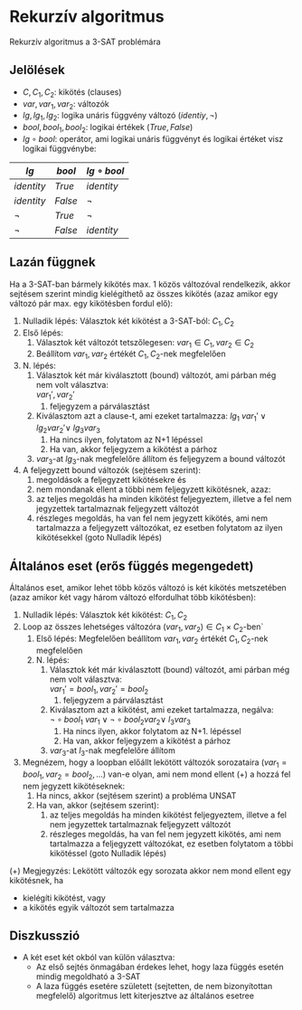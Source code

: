 # Rekurzív algoritmus

Rekurzív algoritmus a 3-SAT problémára


## Jelölések

- $C, C_1, C_2$: kikötés (clauses)
- $var, var_1, var_2$: változók
- $lg, lg_1, lg_2$: logika unáris függvény változó ($identiy, \lnot$)
- $bool, bool_1, bool_2$: logikai értékek ($True, False$)
- $lg \circ bool$: operátor, ami logikai unáris függvényt és logikai értéket visz logikai függvénybe:

| $lg$     | $bool$    | $lg \circ bool$ |
|------------|---------|-----------------|
| $identity$ | $True$  | $identity$      |
| $identity$ | $False$ | $\lnot$         |
| $\lnot$    | $True$  | $\lnot$         |
| $\lnot$    | $False$ | $identity$      |


## Lazán függnek

Ha a 3-SAT-ban bármely kikötés max. 1 közös változóval rendelkezik, akkor sejtésem szerint mindig kielégíthető
az összes kikötés (azaz amikor egy változó pár max. egy kikötésben fordul elő):

1. Nulladik lépés: Választok két kikötést a 3-SAT-ból: $C_1, C_2$ 
2. Első lépés:
	1. Választok két változót tetszőlegesen: $var_1 \in C_1, var_2 \in C_2$
	2. Beállítom $var_1, var_2$ értékét $C_1, C_2$-nek megfelelően
3. N. lépés: 
	1. Választok két már kiválasztott (bound) változót, ami párban még nem volt választva:  
	   $var_1', var_2'$
		1. feljegyzem a párválasztást
	2. Kiválasztom azt a clause-t, ami ezeket tartalmazza: 
	   $lg_1 \ var_1' \lor lg_2 var_2' \lor \ lg_3 var_3$
	    1. Ha nincs ilyen, folytatom az N+1 lépéssel
		2. Ha van, akkor feljegyzem a kikötést a párhoz
	3. $var_3$-at $lg_3$-nak megfelelőre állítom és feljegyzem a bound változót
4.	A feljegyzett bound változók (sejtésem szerint): 
	1. megoldások a feljegyzett kikötésekre és 
	2. nem mondanak ellent a többi nem feljegyzett kikötésnek, azaz:
	3. az teljes megoldás ha minden kikötést feljegyeztem, illetve a fel nem jegyzettek tartalmaznak
	   feljegyzett változót
	4. részleges megoldás, ha van fel nem jegyzett kikötés, ami nem tartalmazza a feljegyzett változókat, 
	   ez esetben folytatom az ilyen kikötésekkel (goto Nulladik lépés)

## Általános eset (erős függés megengedett)

Általános eset, amikor lehet több közös változó is két kikötés metszetében (azaz amikor két vagy három változó
elfordulhat több kikötésben):

1. Nulladik lépés: Választok két kikötést: $C_1, C_2$
2. Loop az összes lehetséges változóra $(var_1, var_2) \in C_1 \times C_2$-ben`
	1. Első lépés: Megfelelően beállítom $var_1, var_2$ értékét $C_1, C_2$-nek megfelelően
	2. N. lépés: 
		1. Választok két már kiválasztott (bound) változót, ami párban még nem volt választva:  
			$var_1' = bool_1 , var_2' = bool_2$
			1. feljegyzem a párválasztást
		2. Kiválasztom azt a kikötést, ami ezeket tartalmazza, negálva:  
		   $\lnot \circ bool_1 \ var_1 \lor \lnot \circ bool_2 var_2 \lor \ l_3 var_3$
			1. Ha nincs ilyen, akkor folytatom az N+1. lépéssel
			2. Ha van, akkor feljegyzem a kikötést a párhoz
		3. $var_3$-at $l_3$-nak megfelelőre állítom
3. Megnézem, hogy a loopban előállt lekötött változók sorozataira ($var_1 = bool_1, var_2 = bool_2, ...$) 
   van-e olyan, ami nem mond ellent (+) a hozzá fel nem jegyzett kikötéseknek:
	1. Ha nincs, akkor  (sejtésem szerint) a probléma UNSAT
	2. Ha van, akkor (sejtésem szerint):
		1. az teljes megoldás ha minden kikötést feljegyeztem, illetve a fel nem jegyzettek tartalmaznak
	       feljegyzett változót
		2. részleges megoldás, ha van fel nem jegyzett kikötés, ami nem tartalmazza a feljegyzett változókat, 
		   ez esetben folytatom a többi kikötéssel (goto Nulladik lépés)
	
(+) Megjegyzés: Lekötött változók egy sorozata akkor nem mond ellent egy kikötésnek, ha 
- kielégíti kikötést, vagy	
- a kikötés egyik változót sem tartalmazza 

## Diszkusszió

- A két eset két okból van külön választva:
	- Az első sejtés önmagában érdekes lehet, hogy laza függés esetén mindig megoldható a 3-SAT
	- A laza függés esetére született (sejtetten, de nem bizonyítottan megfelelő) algoritmus lett kiterjesztve 
	  az általános esetree